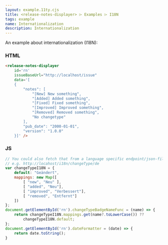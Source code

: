 ```yaml
---
layout: example.11ty.cjs
title: <release-notes-displayer> ⌲ Examples ⌲ I18N
tags: example
name: Internationalization
description: Internationalization
---
```


An example about internationalization (I18N):

<release-notes-displayer 
    id='rn' 
    issueBaseUrl="http://localhost/issue"
    data='[
    {
        "notes": [
            "[New] New something",
            "[Added] Added something",
            "[Fixed] Fixed something",
            "[Improved] Improved something",
            "[Removed] Removed something",
            "No changetype"
        ],
        "pub_date": "2000-01-01",
        "version": "1.0.0"
    }]' />
<script>
// You could also fetch that from a language specific endpoint/json-file, 
// e.g. http://locahost/i18n/changeType/de
var changeTypeI18N = {
    default: "Geändert",
    mappings: new Map([
        [ "new", "Neu" ],
        [ "added", "Neu"],
        [ "improved", "Verbessert"],
        [ "removed", "Entfernt"]
    ])
};
document.getElementById('rn').changeTypeBadgeNameFunc = (name) => {
    return changeTypeI18N.mappings.get(name?.toLowerCase()) ?? 
        changeTypeI18N.default;
};
document.getElementById('rn').dateFormatter = (date) => {
    return date.toString();
}
</script>

<h3>HTML</h3>

```html
<release-notes-displayer 
    id='rn' 
    issueBaseUrl="http://localhost/issue"
    data='[
    {
        "notes": [
            "[New] New something",
            "[Added] Added something",
            "[Fixed] Fixed something",
            "[Improved] Improved something",
            "[Removed] Removed something",
            "No changetype"
        ],
        "pub_date": "2000-01-01",
        "version": "1.0.0"
    }]' />
```

<h3>JS</h3>

```javascript
// You could also fetch that from a language specific endpoint/json-file, 
// e.g. http://locahost/i18n/changeType/de
var changeTypeI18N = {
    default: "Geändert",
    mappings: new Map([
        [ "new", "Neu" ],
        [ "added", "Neu"],
        [ "improved", "Verbessert"],
        [ "removed", "Entfernt"]
    ])
};
document.getElementById('rn').changeTypeBadgeNameFunc = (name) => {
    return changeTypeI18N.mappings.get(name?.toLowerCase()) ?? 
        changeTypeI18N.default;
};
document.getElementById('rn').dateFormatter = (date) => {
    return date.toString();
}
```